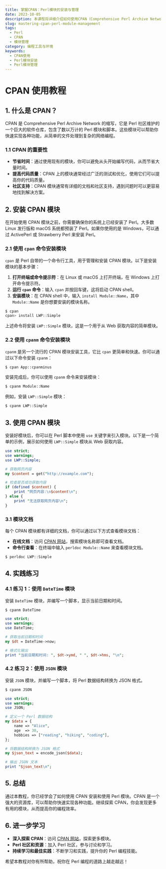 ```yaml
---
title: 掌握CPAN：Perl模块的安装与管理
date: 2023-10-05
description: 本课程将详细介绍如何使用CPAN（Comprehensive Perl Archive Network）来安装、管理和更新Perl模块，帮助你高效地扩展Perl编程能力。
slug: mastering-cpan-perl-module-management
tags:
  - Perl
  - CPAN
  - 模块管理
category: 编程工具与环境
keywords:
  - CPAN使用
  - Perl模块安装
  - Perl模块管理
---
```


# CPAN 使用教程

## 1. 什么是 CPAN？

CPAN 是 Comprehensive Perl Archive Network 的缩写，它是 Perl 社区维护的一个巨大的软件仓库，包含了数以万计的 Perl 模块和脚本。这些模块可以帮助你快速实现各种功能，从简单的文件处理到复杂的网络编程。

### 1.1 CPAN 的重要性

- **节省时间**：通过使用现有的模块，你可以避免从头开始编写代码，从而节省大量时间。
- **提高代码质量**：CPAN 上的模块通常经过广泛的测试和优化，使用它们可以提高你的代码质量。
- **社区支持**：CPAN 模块通常有详细的文档和社区支持，遇到问题时可以更容易地找到解决方案。

## 2. 安装 CPAN 模块

在开始使用 CPAN 模块之前，你需要确保你的系统上已经安装了 Perl。大多数 Linux 发行版和 macOS 系统都预装了 Perl。如果你使用的是 Windows，可以通过 ActivePerl 或 Strawberry Perl 来安装 Perl。

### 2.1 使用 `cpan` 命令安装模块

`cpan` 是 Perl 自带的一个命令行工具，用于管理和安装 CPAN 模块。以下是安装模块的基本步骤：

1. **打开终端或命令提示符**：在 Linux 或 macOS 上打开终端，在 Windows 上打开命令提示符。
2. **运行 `cpan` 命令**：输入 `cpan` 并按回车键，这将启动 CPAN shell。
3. **安装模块**：在 CPAN shell 中，输入 `install Module::Name`，其中 `Module::Name` 是你想要安装的模块名称。

```bash
$ cpan
cpan> install LWP::Simple
```

上述命令将安装 `LWP::Simple` 模块，这是一个用于从 Web 获取内容的简单模块。

### 2.2 使用 `cpanm` 命令安装模块

`cpanm` 是另一个流行的 CPAN 模块安装工具，它比 `cpan` 更简单和快速。你可以通过以下命令安装 `cpanm`：

```bash
$ cpan App::cpanminus
```

安装完成后，你可以使用 `cpanm` 命令来安装模块：

```bash
$ cpanm Module::Name
```

例如，安装 `LWP::Simple` 模块：

```bash
$ cpanm LWP::Simple
```

## 3. 使用 CPAN 模块

安装好模块后，你可以在 Perl 脚本中使用 `use` 关键字来引入模块。以下是一个简单的示例，展示如何使用 `LWP::Simple` 模块从 Web 获取内容。

```perl
use strict;
use warnings;
use LWP::Simple;

# 获取网页内容
my $content = get("http://example.com");

# 检查是否成功获取内容
if (defined $content) {
    print "网页内容:\n$content\n";
} else {
    print "无法获取网页内容\n";
}
```

### 3.1 模块文档

每个 CPAN 模块都有详细的文档，你可以通过以下方式查看模块文档：

- **在线文档**：访问 [CPAN 网站](https://metacpan.org/)，搜索模块名称即可查看文档。
- **命令行查看**：在终端中输入 `perldoc Module::Name` 来查看模块文档。

```bash
$ perldoc LWP::Simple
```

## 4. 实践练习

### 4.1 练习 1：使用 `DateTime` 模块

安装 `DateTime` 模块，并编写一个脚本，显示当前日期和时间。

```bash
$ cpanm DateTime
```

```perl
use strict;
use warnings;
use DateTime;

# 获取当前日期和时间
my $dt = DateTime->now;

# 格式化输出
print "当前日期和时间: ", $dt->ymd, " ", $dt->hms, "\n";
```

### 4.2 练习 2：使用 `JSON` 模块

安装 `JSON` 模块，并编写一个脚本，将 Perl 数据结构转换为 JSON 格式。

```bash
$ cpanm JSON
```

```perl
use strict;
use warnings;
use JSON;

# 定义一个 Perl 数据结构
my $data = {
    name => "Alice",
    age  => 30,
    hobbies => ["reading", "hiking", "coding"],
};

# 将数据结构转换为 JSON 格式
my $json_text = encode_json($data);

# 输出 JSON 文本
print "$json_text\n";
```

## 5. 总结

通过本教程，你已经学会了如何使用 CPAN 安装和使用 Perl 模块。CPAN 是一个强大的资源库，可以帮助你快速实现各种功能。继续探索 CPAN，你会发现更多有用的模块，从而提高你的编程效率。

## 6. 进一步学习

- **深入探索 CPAN**：访问 [CPAN 网站](https://metacpan.org/)，探索更多模块。
- **Perl 社区和资源**：加入 Perl 社区，参与讨论和学习。
- **持续学习和最佳实践**：不断学习和实践，提升你的 Perl 编程技能。

希望本教程对你有所帮助，祝你在 Perl 编程的道路上越走越远！